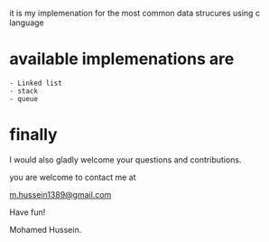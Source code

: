 it is my implemenation for the most common data strucures using c language

available implemenations are
============================
	- Linked list 
	- stack 
	- queue

finally
=======
	
I would also gladly welcome your questions and contributions.

you are welcome to contact me at

m.hussein1389@gmail.com

Have fun!

Mohamed Hussein.	
